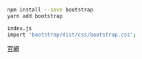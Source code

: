 ```bash
npm install --save bootstrap
yarn add bootstrap
```

```bash
index.js
import 'bootstrap/dist/css/bootstrap.css';
```

[官網](https://www.html.cn/create-react-app/docs/adding-bootstrap/)